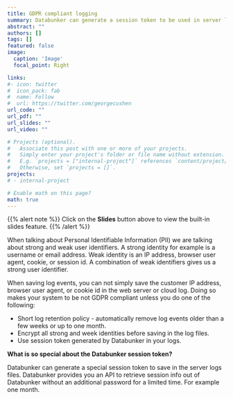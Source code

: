 ```yaml
---
title: GDPR compliant logging
summary: Databunker can generate a session token to be used in server logs.
abstract: ""
authors: []
tags: []
featured: false
image:
  caption: 'Image'
  focal_point: Right

links:
#- icon: twitter
#  icon_pack: fab
#  name: Follow
#  url: https://twitter.com/georgecushen
url_code: ""
url_pdf: ""
url_slides: ""
url_video: ""

# Projects (optional).
#   Associate this post with one or more of your projects.
#   Simply enter your project's folder or file name without extension.
#   E.g. `projects = ["internal-project"]` references `content/project/deep-learning/index.md`.
#   Otherwise, set `projects = []`.
projects:
# - internal-project

# Enable math on this page?
math: true
---
```


{{% alert note %}}
Click on the **Slides** button above to view the built-in slides feature.
{{% /alert %}}

When talking about Personal Identifiable Information (PII) we are talking about strong and weak user identifiers. A strong identity for example is a username or email address. Weak identity is an IP address, browser user agent, cookie, or session id. A combination of weak identifiers gives us a strong user identifier.

When saving log events, you can not simply save the customer IP address, browser user agent, or cookie id in the web server or cloud log. Doing so makes your system to be not GDPR compliant unless you do one of the following:
* Short log retention policy - automatically remove log events older than a few weeks or up to one month.
* Encrypt all strong and week identities before saving in the log files.
* Use session token generated by Databunker in your logs.

**What is so special about the Databunker session token?**

Databunker can generate a special session token to save in the server logs files. Databunker provides you an API to retrieve session info out of Databunker without an additional password for a limited time. For example one month.
